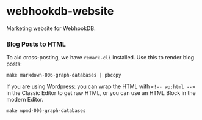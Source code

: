 # webhookdb-website

Marketing website for WebhookDB.

### Blog Posts to HTML

To aid cross-posting, we have `remark-cli` installed.
Use this to render blog posts:

```
make markdown-006-graph-databases | pbcopy
```

If you are using Wordpress:
you can wrap the HTML with `<!-- wp:html -->` in the Classic Editor to get raw HTML,
or you can use an HTML Block in the modern Editor.

```
make wpmd-006-graph-databases
```
